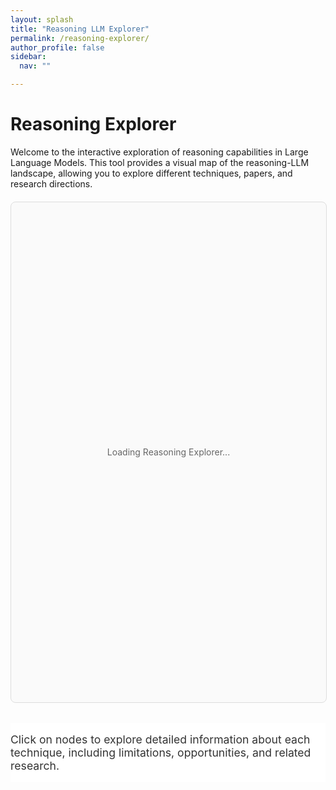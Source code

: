 ```yaml
---
layout: splash
title: "Reasoning LLM Explorer"
permalink: /reasoning-explorer/
author_profile: false
sidebar:
  nav: ""

---
```


# Reasoning Explorer

Welcome to the interactive exploration of reasoning capabilities in Large Language Models. This tool provides a visual map of the reasoning-LLM landscape, allowing you to explore different techniques, papers, and research directions.

<div id="reasoning-explorer-container" style="width: 100%; border: 1px solid #ddd; border-radius: 8px; margin: 20px 0;">
  <div id="reasoning-explorer-app" style="height: 800px;">
    <!-- React app will be loaded here -->
    <div style="display: flex; align-items: center; justify-content: center; height: 100%; color: #666;">
      <p>Loading Reasoning Explorer...</p>
    </div>
  </div>
</div>

<p style="margin-top: 1.5rem; font-size: 1.1rem; color: #333;">Click on nodes to explore detailed information about each technique, including limitations, opportunities, and related research.</p>

<link rel="stylesheet" href="/assets/apps/reasoning-explorer/dist/assets/index.css">

<script>
// Load the React app
(function() {
  const script = document.createElement('script');
  script.src = '/assets/apps/reasoning-explorer/dist/main.js';
  script.onload = function() {
    console.log('Reasoning Explorer loaded successfully');
  };
  script.onerror = function() {
    document.getElementById('reasoning-explorer-app').innerHTML =
      '<div style="text-align: center; padding: 40px; color: #999;">' +
      '<p>🚧 Reasoning Explorer is currently being set up</p>' +
      '<p>Check back soon for the interactive visualization!</p>' +
      '</div>';
  };
  document.head.appendChild(script);
})();
</script>

<style>
#reasoning-explorer-container {
  background: #fafafa;
  position: relative;
  z-index: 1;
}

#reasoning-explorer-app {
  width: 100%;
  height: 100%;
  position: relative;
}

.reasoning-node {
  cursor: pointer;
  transition: all 0.3s ease;
}

.reasoning-node:hover {
  transform: scale(1.05);
}

/* Ensure content below is properly separated */
#reasoning-explorer-container + p {
  margin-top: 2rem !important;
  clear: both;
  position: relative;
  z-index: 10;
  background: white;
  padding: 1rem 0;
}
</style>